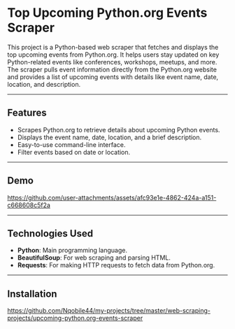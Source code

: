 # Top Upcoming Python.org Events Scraper

This project is a Python-based web scraper that fetches and displays the top upcoming events from Python.org. It helps users stay updated on key Python-related events like conferences, workshops, meetups, and more. The scraper pulls event information directly from the Python.org website and provides a list of upcoming events with details like event name, date, location, and description.

---

## Features

- Scrapes Python.org to retrieve details about upcoming Python events.
- Displays the event name, date, location, and a brief description.
- Easy-to-use command-line interface.
- Filter events based on date or location.

---

## Demo

https://github.com/user-attachments/assets/afc93e1e-4862-424a-a151-c668608c5f2a

---

## Technologies Used

- **Python**: Main programming language.
- **BeautifulSoup**: For web scraping and parsing HTML.
- **Requests**: For making HTTP requests to fetch data from Python.org.

---

## Installation
   https://github.com/Nqobile44/my-projects/tree/master/web-scraping-projects/upcoming-python.org-events-scraper
